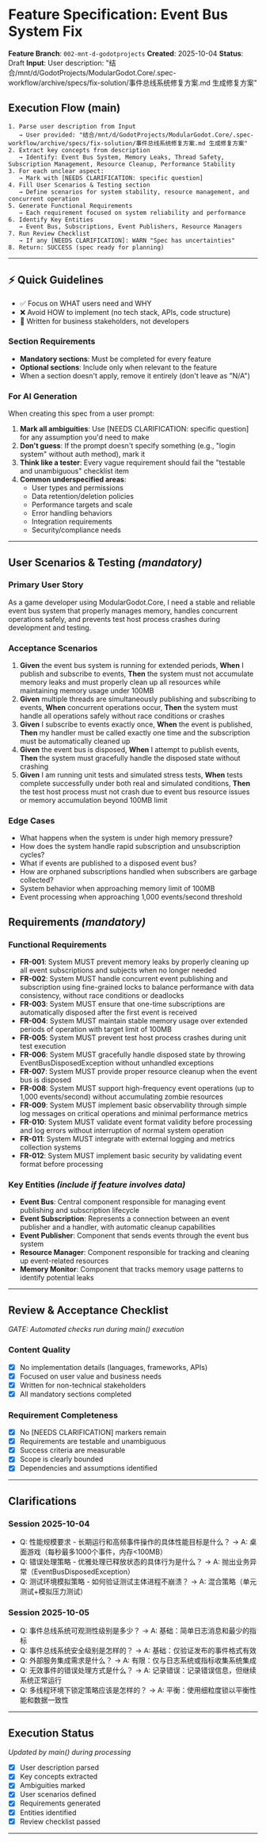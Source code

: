# Feature Specification: Event Bus System Fix

**Feature Branch**: `002-mnt-d-godotprojects`
**Created**: 2025-10-04
**Status**: Draft
**Input**: User description: "结合/mnt/d/GodotProjects/ModularGodot.Core/.spec-workflow/archive/specs/fix-solution/事件总线系统修复方案.md 生成修复方案"

## Execution Flow (main)
```
1. Parse user description from Input
   → User provided: "结合/mnt/d/GodotProjects/ModularGodot.Core/.spec-workflow/archive/specs/fix-solution/事件总线系统修复方案.md 生成修复方案"
2. Extract key concepts from description
   → Identify: Event Bus System, Memory Leaks, Thread Safety, Subscription Management, Resource Cleanup, Performance Stability
3. For each unclear aspect:
   → Mark with [NEEDS CLARIFICATION: specific question]
4. Fill User Scenarios & Testing section
   → Define scenarios for system stability, resource management, and concurrent operation
5. Generate Functional Requirements
   → Each requirement focused on system reliability and performance
6. Identify Key Entities
   → Event Bus, Subscriptions, Event Publishers, Resource Managers
7. Run Review Checklist
   → If any [NEEDS CLARIFICATION]: WARN "Spec has uncertainties"
8. Return: SUCCESS (spec ready for planning)
```

---

## ⚡ Quick Guidelines
- ✅ Focus on WHAT users need and WHY
- ❌ Avoid HOW to implement (no tech stack, APIs, code structure)
- 👥 Written for business stakeholders, not developers

### Section Requirements
- **Mandatory sections**: Must be completed for every feature
- **Optional sections**: Include only when relevant to the feature
- When a section doesn't apply, remove it entirely (don't leave as "N/A")

### For AI Generation
When creating this spec from a user prompt:
1. **Mark all ambiguities**: Use [NEEDS CLARIFICATION: specific question] for any assumption you'd need to make
2. **Don't guess**: If the prompt doesn't specify something (e.g., "login system" without auth method), mark it
3. **Think like a tester**: Every vague requirement should fail the "testable and unambiguous" checklist item
4. **Common underspecified areas**:
   - User types and permissions
   - Data retention/deletion policies  
   - Performance targets and scale
   - Error handling behaviors
   - Integration requirements
   - Security/compliance needs

---

## User Scenarios & Testing *(mandatory)*

### Primary User Story
As a game developer using ModularGodot.Core, I need a stable and reliable event bus system that properly manages memory, handles concurrent operations safely, and prevents test host process crashes during development and testing.

### Acceptance Scenarios
1. **Given** the event bus system is running for extended periods, **When** I publish and subscribe to events, **Then** the system must not accumulate memory leaks and must properly clean up all resources while maintaining memory usage under 100MB
2. **Given** multiple threads are simultaneously publishing and subscribing to events, **When** concurrent operations occur, **Then** the system must handle all operations safely without race conditions or crashes
3. **Given** I subscribe to events exactly once, **When** the event is published, **Then** my handler must be called exactly one time and the subscription must be automatically cleaned up
4. **Given** the event bus is disposed, **When** I attempt to publish events, **Then** the system must gracefully handle the disposed state without crashing
5. **Given** I am running unit tests and simulated stress tests, **When** tests complete successfully under both real and simulated conditions, **Then** the test host process must not crash due to event bus resource issues or memory accumulation beyond 100MB limit

### Edge Cases
- What happens when the system is under high memory pressure?
- How does the system handle rapid subscription and unsubscription cycles?
- What if events are published to a disposed event bus?
- How are orphaned subscriptions handled when subscribers are garbage collected?
- System behavior when approaching memory limit of 100MB
- Event processing when approaching 1,000 events/second threshold

## Requirements *(mandatory)*

### Functional Requirements
- **FR-001**: System MUST prevent memory leaks by properly cleaning up all event subscriptions and subjects when no longer needed
- **FR-002**: System MUST handle concurrent event publishing and subscription using fine-grained locks to balance performance with data consistency, without race conditions or deadlocks
- **FR-003**: System MUST ensure that one-time subscriptions are automatically disposed after the first event is received
- **FR-004**: System MUST maintain stable memory usage over extended periods of operation with target limit of 100MB
- **FR-005**: System MUST prevent test host process crashes during unit test execution
- **FR-006**: System MUST gracefully handle disposed state by throwing EventBusDisposedException without unhandled exceptions
- **FR-007**: System MUST provide proper resource cleanup when the event bus is disposed
- **FR-008**: System MUST support high-frequency event operations (up to 1,000 events/second) without accumulating zombie resources
- **FR-009**: System MUST implement basic observability through simple log messages on critical operations and minimal performance metrics
- **FR-010**: System MUST validate event format validity before processing and log errors without interruption of normal system operation
- **FR-011**: System MUST integrate with external logging and metrics collection systems
- **FR-012**: System MUST implement basic security by validating event format before processing

### Key Entities *(include if feature involves data)*
- **Event Bus**: Central component responsible for managing event publishing and subscription lifecycle
- **Event Subscription**: Represents a connection between an event publisher and a handler, with automatic cleanup capabilities
- **Event Publisher**: Component that sends events through the event bus system
- **Resource Manager**: Component responsible for tracking and cleaning up event-related resources
- **Memory Monitor**: Component that tracks memory usage patterns to identify potential leaks

---

## Review & Acceptance Checklist
*GATE: Automated checks run during main() execution*

### Content Quality
- [x] No implementation details (languages, frameworks, APIs)
- [x] Focused on user value and business needs
- [x] Written for non-technical stakeholders
- [x] All mandatory sections completed

### Requirement Completeness
- [x] No [NEEDS CLARIFICATION] markers remain
- [x] Requirements are testable and unambiguous
- [x] Success criteria are measurable
- [x] Scope is clearly bounded
- [x] Dependencies and assumptions identified

---

## Clarifications

### Session 2025-10-04
- Q: 性能规模要求 - 长期运行和高频事件操作的具体性能目标是什么？ → A: 桌面游戏（每秒最多1000个事件，内存<100MB）
- Q: 错误处理策略 - 优雅处理已释放状态的具体行为是什么？ → A: 抛出业务异常（EventBusDisposedException）
- Q: 测试环境模拟策略 - 如何验证测试主体进程不崩溃？ → A: 混合策略（单元测试+模拟压力测试）

### Session 2025-10-05
- Q: 事件总线系统可观测性级别是多少？ → A: 基础：简单日志消息和最少的指标
- Q: 事件总线系统安全级别是怎样的？ → A: 基础：仅验证发布的事件格式有效
- Q: 外部服务集成需求是什么？ → A: 有限：仅与日志系统或指标收集系统集成
- Q: 无效事件的错误处理方式是什么？ → A: 记录错误：记录错误信息，但继续系统正常运行
- Q: 多线程环境下锁定策略应该是怎样的？ → A: 平衡：使用细粒度锁以平衡性能和数据一致性

---

## Execution Status
*Updated by main() during processing*

- [x] User description parsed
- [x] Key concepts extracted
- [x] Ambiguities marked
- [x] User scenarios defined
- [x] Requirements generated
- [x] Entities identified
- [x] Review checklist passed

---
